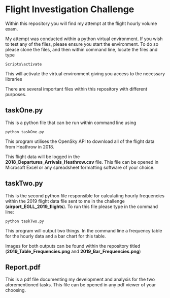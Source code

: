 # Flight Investigation Challenge

Within this repository you will find my attempt at the flight hourly volume exam.

My attempt was conducted within a python virtual environment. If you wish to test any of the files, please ensure you start the environment. To do so please clone the files, and then within command line, locate the files and type 

```Scripts\activate```

This will activate the virtual environment giving you access to the necessary libraries

There are several important files within this repository with different purposes. 

## taskOne.py
This is a python file that can be run within command line using 

``` python taskOne.py ```

This program utilises the OpenSky API to download all of the flight data from Heathrow in 2018.

This flight data will be logged in the **2018_Departures_Arrivals_Heathrow.csv** file. This file can be opened in Microsoft Excel or any spreadsheet formatting software of your choice. 

## taskTwo.py
This is the second python file responsible for calculating hourly frequencies within the 2019 flight data file sent to me in the challenge (**airport_EGLL_2019_flights**). To run this file please type in the command line:

```python taskTwo.py```

This program will output two things. In the command line a frequency table for the hourly data and a bar chart for this table. 

Images for both outputs can be found within the repository titled (**2019_Table_Frequencies.png** and **2019_Bar_Frequencies.png**)

## Report.pdf
This is a pdf file documenting my development and analysis for the two aforementioned tasks. This file can be opened in any pdf viewer of your choosing.

